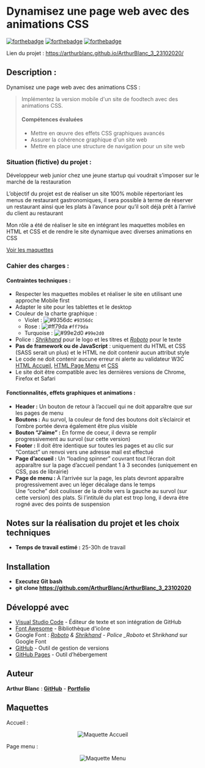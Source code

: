 # Dynamisez une page web avec des animations CSS

[![forthebadge](https://forthebadge.com/images/badges/validated-html5.svg)](https://validator.w3.org/nu/?showsource=yes&showoutline=yes&showimagereport=yes&doc=https%3A%2F%2Farthurblanc.github.io%2FArthurBlanc_3_23102020%2F)
[![forthebadge](https://forthebadge.com/images/badges/uses-css.svg)](https://forthebadge.com)
[![forthebadge](https://forthebadge.com/images/badges/uses-git.svg)](https://github.com/ArthurBlanc)

Lien du projet : https://arthurblanc.github.io/ArthurBlanc_3_23102020/

## Description :

Dynamisez une page web avec des animations CSS :

> Implémentez la version mobile d'un site de foodtech avec des animations CSS.
>
> #### Compétences évaluées
>
> -   Mettre en œuvre des effets CSS graphiques avancés
> -   Assurer la cohérence graphique d'un site web
> -   Mettre en place une structure de navigation pour un site web

### Situation (fictive) du projet :

Développeur web junior chez une jeune startup qui voudrait s’imposer sur le marché de la restauration

L’objectif du projet est de réaliser un site 100% mobile répertoriant les menus de restaurant gastronomiques, il sera possible à terme de réserver un restaurant ainsi que les plats à l’avance pour qu’il soit déjà prêt à l’arrivé du client au restaurant

Mon rôle a été de réaliser le site en intégrant les maquettes mobiles en HTML et CSS et de rendre le site dynamique avec diverses animations en CSS

[Voir les maquettes](#maquettes)

### Cahier des charges :
#### Contraintes techniques :

- Respecter les maquettes mobiles et réaliser le site en utilisant une approche Mobile first
- Adapter le site pour les tablettes et le desktop
- Couleur de la charte graphique :
  - Violet : ![#9356dc](https://via.placeholder.com/15/9356dc/000000?text=+) `#9356dc`
  - Rose : ![#ff79da](https://via.placeholder.com/15/ff79da/000000?text=+) `#ff79da`
  - Turquoise : ![#99e2d0](https://via.placeholder.com/15/99e2d0/000000?text=+) `#99e2d0`
- Police : _[Shrikhand](https://fonts.google.com/specimen/Shrikhand)_ pour le logo et les titres et _[Roboto](https://fonts.google.com/specimen/Roboto)_ pour le texte
- **Pas de framework ou de JavaScript** : uniquement du HTML et CSS (SASS serait un plus) et le HTML ne doit contenir aucun attribut style
- Le code ne doit contenir aucune erreur ni alerte au validateur W3C [HTML Accueil](https://validator.w3.org/nu/?showsource=yes&showoutline=yes&showimagereport=yes&doc=https%3A%2F%2Farthurblanc.github.io%2FArthurBlanc_3_23102020%2F), [HTML Page Menu](https://validator.w3.org/check?uri=https%3A%2F%2Farthurblanc.github.io%2FArthurBlanc_3_23102020%2Fla-palette-du-gout.html&charset=%28detect+automatically%29&doctype=Inline&group=0) et [CSS](https://jigsaw.w3.org/css-validator/validator?uri=https%3A%2F%2Farthurblanc.github.io%2FArthurBlanc_3_23102020%2F&profile=css3svg&usermedium=all&warning=1&vextwarning=&lang=fr)
- Le site doit être compatible avec les dernières versions de Chrome, Firefox et Safari

#### Fonctionnalités, effets graphiques et animations :

- **Header :** Un bouton de retour à l’accueil qui ne doit apparaître que sur les pages de menu
- **Boutons :** Au survol, la couleur de fond des boutons doit s’éclaircir et l’ombre portée devra également être plus visible
- **Bouton “J’aime” :** En forme de coeur, il devra se remplir progressivement au survol (sur cette version)
- **Footer :** Il doit être identique sur toutes les pages et au clic sur “Contact” un renvoi vers une adresse mail est effectué
- **Page d’accueil :** Un “loading spinner” couvrant tout l’écran doit apparaître sur la page d’accueil pendant 1 à 3 secondes (uniquement en CSS, pas de librairie)
- **Page de menu :** À l’arrivée sur la page, les plats devront apparaître progressivement avec un léger décalage dans le temps <br/>
Une “coche” doit coulisser de la droite vers la gauche au survol (sur cette version) des plats. Si l’intitulé du plat est trop long, il devra être rogné avec des points de suspension

## Notes sur la réalisation du projet et les choix techniques

-   **Temps de travail estimé :** 25-30h de travail

## Installation

-   **Executez Git bash**
-   **git clone https://github.com/ArthurBlanc/ArthurBlanc_3_23102020**

## Développé avec

-   [Visual Studio Code](https://code.visualstudio.com/) - Éditeur de texte et son intégration de GitHub
-   [Font Awesome](https://fontawesome.com/) - Bibliothèque d'icône
-   Google Font : _[Roboto](https://fonts.google.com/specimen/Roboto) & [Shrikhand](https://fonts.google.com/specimen/Shrikhand) - Police \_Roboto_ et _Shrikhand_ sur Google Font
-   [GitHub](https://github.com/) - Outil de gestion de versions
-   [GitHub Pages](https://pages.github.com/) - Outil d’hébergement

## Auteur

**Arthur Blanc** : [**GitHub**](https://github.com/ArthurBlanc/) - [**Portfolio**](https://abcoding.fr/)

## Maquettes

Accueil :
<p align="center">
  <img src="/assets/img/mockup/accueil.png" alt="Maquette Accueil">
</p>

Page menu :
<p align="center">
  <img src="/assets/img/mockup/menu.png" alt="Maquette Menu">
</p>
